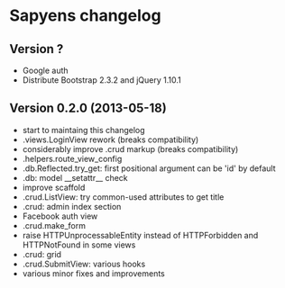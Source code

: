 # Sapyens changelog

## Version ?
* Google auth
* Distribute Bootstrap 2.3.2 and jQuery 1.10.1

## Version 0.2.0 (2013-05-18)
* start to maintaing this changelog
* .views.LoginView rework (breaks compatibility)
* considerably improve .crud markup (breaks compatibility)
* .helpers.route\_view\_config
* .db.Reflected.try_get: first positional argument can be 'id' by default
* .db: model \_\_setattr\_\_ check
* improve scaffold
* .crud.ListView: try common-used attributes to get title
* .crud: admin index section
* Facebook auth view
* .crud.make_form
* raise HTTPUnprocessableEntity instead of HTTPForbidden and HTTPNotFound in some views
* .crud: grid
* .crud.SubmitView: various hooks
* various minor fixes and improvements

